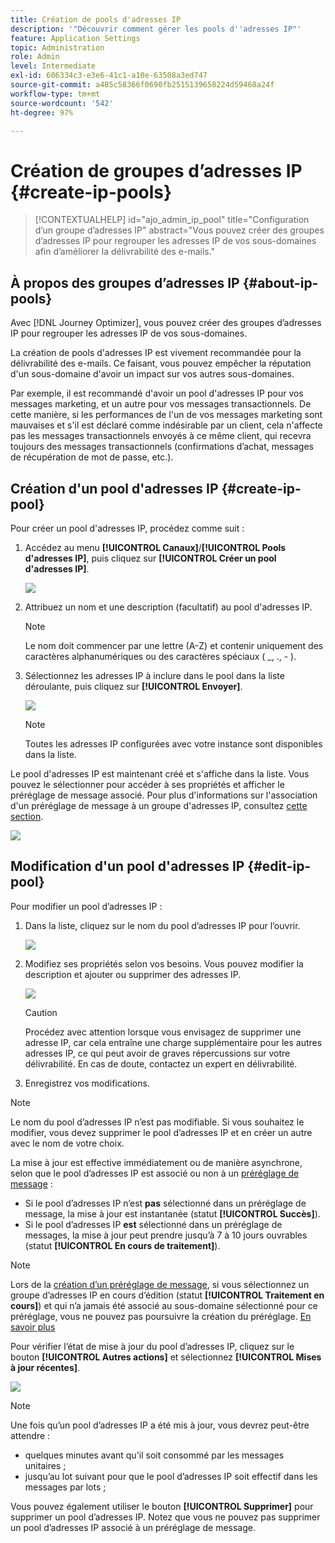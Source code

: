 ```yaml
---
title: Création de pools d'adresses IP
description: '"Découvrir comment gérer les pools d''adresses IP"'
feature: Application Settings
topic: Administration
role: Admin
level: Intermediate
exl-id: 606334c3-e3e6-41c1-a10e-63508a3ed747
source-git-commit: a485c58366f0690fb2515139658224d59468a24f
workflow-type: tm+mt
source-wordcount: '542'
ht-degree: 97%

---
```


# Création de groupes d’adresses IP {#create-ip-pools}

>[!CONTEXTUALHELP]
>id="ajo_admin_ip_pool"
>title="Configuration d’un groupe d’adresses IP"
>abstract="Vous pouvez créer des groupes d’adresses IP pour regrouper les adresses IP de vos sous-domaines afin d’améliorer la délivrabilité des e-mails."

## À propos des groupes d’adresses IP {#about-ip-pools}

Avec [!DNL Journey Optimizer], vous pouvez créer des groupes d’adresses IP pour regrouper les adresses IP de vos sous-domaines.

La création de pools d&#39;adresses IP est vivement recommandée pour la délivrabilité des e-mails. Ce faisant, vous pouvez empêcher la réputation d&#39;un sous-domaine d&#39;avoir un impact sur vos autres sous-domaines.

Par exemple, il est recommandé d&#39;avoir un pool d&#39;adresses IP pour vos messages marketing, et un autre pour vos messages transactionnels. De cette manière, si les performances de l&#39;un de vos messages marketing sont mauvaises et s&#39;il est déclaré comme indésirable par un client, cela n&#39;affecte pas les messages transactionnels envoyés à ce même client, qui recevra toujours des messages transactionnels (confirmations d’achat, messages de récupération de mot de passe, etc.).

## Création d&#39;un pool d&#39;adresses IP {#create-ip-pool}

Pour créer un pool d&#39;adresses IP, procédez comme suit :

1. Accédez au menu **[!UICONTROL Canaux]**/**[!UICONTROL Pools d&#39;adresses IP]**, puis cliquez sur **[!UICONTROL Créer un pool d&#39;adresses IP]**.

   ![](assets/ip-pool-create.png)

1. Attribuez un nom et une description (facultatif) au pool d&#39;adresses IP.

   >[!NOTE]
   >
   >Le nom doit commencer par une lettre (A-Z) et contenir uniquement des caractères alphanumériques ou des caractères spéciaux ( _, ., - ).

1. Sélectionnez les adresses IP à inclure dans le pool dans la liste déroulante, puis cliquez sur **[!UICONTROL Envoyer]**.

   ![](assets/ip-pool-config.png)

   >[!NOTE]
   >
   >Toutes les adresses IP configurées avec votre instance sont disponibles dans la liste.

Le pool d&#39;adresses IP est maintenant créé et s&#39;affiche dans la liste. Vous pouvez le sélectionner pour accéder à ses propriétés et afficher le préréglage de message associé. Pour plus d&#39;informations sur l&#39;association d&#39;un préréglage de message à un groupe d&#39;adresses IP, consultez [cette section](message-presets.md).

![](assets/ip-pool-created.png)

## Modification d&#39;un pool d&#39;adresses IP {#edit-ip-pool}

Pour modifier un pool d’adresses IP :

1. Dans la liste, cliquez sur le nom du pool d’adresses IP pour l’ouvrir.

   ![](assets/ip-pool-list.png)

1. Modifiez ses propriétés selon vos besoins. Vous pouvez modifier la description et ajouter ou supprimer des adresses IP.

   ![](assets/ip-pool-edit.png)

   >[!CAUTION]
   >
   >Procédez avec attention lorsque vous envisagez de supprimer une adresse IP, car cela entraîne une charge supplémentaire pour les autres adresses IP, ce qui peut avoir de graves répercussions sur votre délivrabilité. En cas de doute, contactez un expert en délivrabilité.

1. Enregistrez vos modifications.

>[!NOTE]
>
>Le nom du pool d’adresses IP n’est pas modifiable. Si vous souhaitez le modifier, vous devez supprimer le pool d’adresses IP et en créer un autre avec le nom de votre choix.

La mise à jour est effective immédiatement ou de manière asynchrone, selon que le pool d’adresses IP est associé ou non à un [préréglage de message](message-presets.md) :

* Si le pool d’adresses IP n’est **pas** sélectionné dans un préréglage de message, la mise à jour est instantanée (statut **[!UICONTROL Succès]**).
* Si le pool d’adresses IP **est** sélectionné dans un préréglage de messages, la mise à jour peut prendre jusqu’à 7 à 10 jours ouvrables (statut **[!UICONTROL En cours de traitement]**).

>[!NOTE]
>
>Lors de la [création d’un préréglage de message](message-presets.md#create-message-preset), si vous sélectionnez un groupe d’adresses IP en cours d’édition (statut **[!UICONTROL Traitement en cours]**) et qui n’a jamais été associé au sous-domaine sélectionné pour ce préréglage, vous ne pouvez pas poursuivre la création du préréglage. [En savoir plus](message-presets.md#subdomains-and-ip-pools)

Pour vérifier l’état de mise à jour du pool d’adresses IP, cliquez sur le bouton **[!UICONTROL Autres actions]** et sélectionnez **[!UICONTROL Mises à jour récentes]**.

![](assets/ip-pool-recent-update.png)

>[!NOTE]
>
>Une fois qu’un pool d’adresses IP a été mis à jour, vous devrez peut-être attendre :
>* quelques minutes avant qu&#39;il soit consommé par les messages unitaires ;
>* jusqu’au lot suivant pour que le pool d’adresses IP soit effectif dans les messages par lots ;


Vous pouvez également utiliser le bouton **[!UICONTROL Supprimer]** pour supprimer un pool d’adresses IP. Notez que vous ne pouvez pas supprimer un pool d’adresses IP associé à un préréglage de message.

